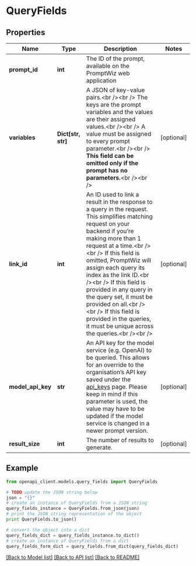 # QueryFields


## Properties
Name | Type | Description | Notes
------------ | ------------- | ------------- | -------------
**prompt_id** | **int** | The ID of the prompt, available on the PromptWiz web application | 
**variables** | **Dict[str, str]** | A JSON of key-value pairs.&lt;br /&gt;&lt;br /&gt;  The keys are the prompt variables and the values are their assigned values.&lt;br /&gt;&lt;br /&gt;  A value must be assigned to every prompt parameter.&lt;br /&gt;&lt;br /&gt;  **This field can be omitted only if the prompt has no parameters.**&lt;br /&gt;&lt;br /&gt; | [optional] 
**link_id** | **int** | An ID used to link a result in the response to a query in the request. This simplifies matching request on your backend if you’re making more than 1 request at a time.&lt;br /&gt;&lt;br /&gt;  If this field is omitted, PromptWiz will assign each query its index as the link ID.&lt;br /&gt;&lt;br /&gt;  If this field is provided in any query in the query set, it must be provided on all.&lt;br /&gt;&lt;br /&gt;  If this field is provided in the queries, it must be unique across the queries.&lt;br /&gt;&lt;br /&gt; | [optional] 
**model_api_key** | **str** | An API key for the model service (e.g. OpenAI) to be queried. This allows for an override to the organisation’s API key saved under the [api_keys](https://promptwiz.co.uk/api_keys/) page. Please keep in mind if this parameter is used, the value may have to be updated if the model service is changed in a newer prompt version. | [optional] 
**result_size** | **int** | The number of results to generate. | [optional] 

## Example

```python
from openapi_client.models.query_fields import QueryFields

# TODO update the JSON string below
json = "{}"
# create an instance of QueryFields from a JSON string
query_fields_instance = QueryFields.from_json(json)
# print the JSON string representation of the object
print QueryFields.to_json()

# convert the object into a dict
query_fields_dict = query_fields_instance.to_dict()
# create an instance of QueryFields from a dict
query_fields_form_dict = query_fields.from_dict(query_fields_dict)
```
[[Back to Model list]](../README.md#documentation-for-models) [[Back to API list]](../README.md#documentation-for-api-endpoints) [[Back to README]](../README.md)



